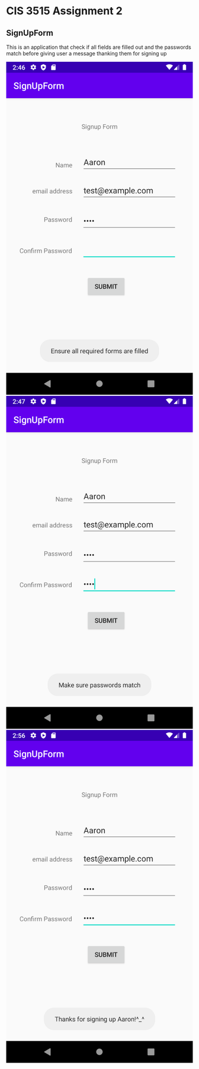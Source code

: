 CIS 3515 Assignment 2
=====================
SignUpForm
----------
This is an application that check if all fields are filled out and the passwords match before giving
user a message thanking them for signing up

![Screenshot0](Screenshot.png)
![Screenshot1](Screenshot1.png)
![Screenshot2](Screenshot2.png)